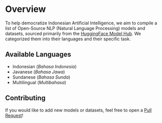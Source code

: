 # Overview

To help democratize Indonesian Artificial Intelligence, we aim to compile a list of Open-Source NLP (Natural Language Processing) models and datasets, sourced primarily from the [HuggingFace Model Hub](https://huggingface.co/models). We categorized them into their languages and their specific task.

## Available Languages

- Indonesian (_Bahasa Indonesia_)
- Javanese (_Bahasa Jawa_)
- Sundanese (_Bahasa Sunda_)
- Multilingual (_Multibahasa_)

## Contributing

If you would like to add new models or datasets, feel free to open a [Pull Request](https://github.com/indonesian-nlp/nlp-resources/pulls)!
